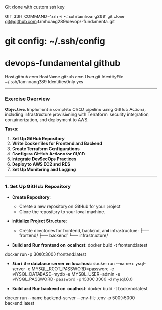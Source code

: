 Git clone with custom ssh key

GIT_SSH_COMMAND='ssh -i ~/.ssh/tamhoang289' git clone git@github.com:tamhoang289/devops-fundamental.git

# git config: ~/.ssh/config
# devops-fundamental github
Host github.com
  HostName github.com
  User git
  IdentityFile ~/.ssh/tamhoang289
  IdentitiesOnly yes

---------------------------------------
### Exercise Overview

**Objective**: Implement a complete CI/CD pipeline using GitHub Actions, including infrastructure provisioning with Terraform, security integration, containerization, and deployment to AWS.

**Tasks**:

1. **Set Up GitHub Repository**
2. **Write Dockerfiles for Frontend and Backend**
3. **Create Terraform Configurations**
4. **Configure GitHub Actions for CI/CD**
5. **Integrate DevSecOps Practices**
6. **Deploy to AWS EC2 and RDS**
7. **Set Up Monitoring and Logging**

---------------------------------------
### 1. Set Up GitHub Repository

- **Create Repository**:
    - Create a new repository on GitHub for your project.
    - Clone the repository to your local machine.
- **Initialize Project Structure**:
    - Create directories for frontend, backend, and infrastructure:
├── frontend/
├── backend/
└── infrastructure/

- **Build and Run frontend on localhost**:
docker build -t frontend:latest .

docker run -p 3000:3000 frontend:latest

- **Start the database server on localhost**:
docker run --name mysql-server -e MYSQL_ROOT_PASSWORD=password -e MYSQL_DATABASE=mydb -e MYSQL_USER=admin -e MYSQL_PASSWORD=password -p 13306:3306 -d mysql:8.0

- **Build and Run backend on localhost**:
docker build -t backend:latest .

docker run --name backend-server --env-file .env -p 5000:5000 backend:latest


